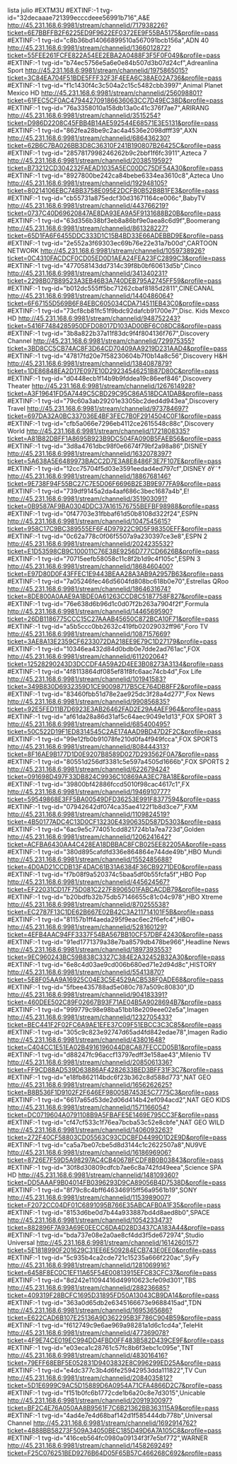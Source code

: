 lista julio
#EXTM3U
#EXTINF:-1 tvg-id="32decaaae721399ecccdeee56991b716",A&E
http://45.231.168.6:9981/stream/channelid/717938226?ticket=6E7BBFFB2F6225ED9F9622EF0372EE9F55BA5175&profile=pass
#EXTINF:-1 tvg-id="c8b36bd14066899510a567091bcb156a",ADN 40
http://45.231.168.6:9981/stream/channelid/1366012872?ticket=55FEE261FCFE822A54EE2EBA2A0488F3F5F0F049&profile=pass
#EXTINF:-1 tvg-id="b74ec5756e5a6e0e84b507d3b07d24cf",Adreanlina Sport
http://45.231.168.6:9981/stream/channelid/1975865015?ticket=3C84EA704F51BDE5FFF32F3F4EEA6C38AE02A736&profile=pass
#EXTINF:-1 tvg-id="f1c1430f4c3c504a2c15c5482cbb3997",Animal Planet Mexico HD
http://45.231.168.6:9981/stream/channelid/256098801?ticket=61FEC5CF0AC479442709186636063CC7D49EC38D&profile=pass
#EXTINF:-1 tvg-id="76a3358010a158db13a0c41c376f7ae7",ARIRANG
http://45.231.168.6:9981/stream/channelid/3515254?ticket=D986D2208C45FBB4B14AE592544E68571E3E5131&profile=pass
#EXTINF:-1 tvg-id="862fea28be9c2ac4a4536e2098dfff39",AXN
http://45.231.168.6:9981/stream/channelid/686436230?ticket=62B6C7BA026BB3D8C36310F241B190807B26425C&profile=pass
#EXTINF:-1 tvg-id="2857817998246262b9c2bbf1f6fc3911",Azteca 7
http://45.231.168.6:9981/stream/channelid/2038519592?ticket=B73212CD304232FAEAD1035A5EC00DC75DF54A30&profile=pass
#EXTINF:-1 tvg-id="8927800be242ca84bebe6334ea3610c8",Azteca Uno
http://45.231.168.6:9981/stream/channelid/192948105?ticket=80214106EBC74BB3758E095E2DCFB0B52B8B1FE3&profile=pass
#EXTINF:-1 tvg-id="cb55731a875edcf30d31671164ce006c",BabyTV
http://45.231.168.6:9981/stream/channelid/443766219?ticket=0737C40D69620847AE8DA93EA9A5F9131688B20B&profile=pass
#EXTINF:-1 tvg-id="63d356b38bf3eb8a86bf9e0aea8c6d9f",Boomerang
http://45.231.168.6:9981/stream/channelid/861328227?ticket=65D1FA6F6455DDC333D1C15B4BD33E66ADEBBD9E&profile=pass
#EXTINF:-1 tvg-id="2e552a3f69303ec69b76e22e31a7b00d",CARTOON NETWORK
http://45.231.168.6:9981/stream/channelid/1059738926?ticket=0C4310FACDCF0CD05ED0D1AEA24FEA23FC2899C3&profile=pass
#EXTINF:-1 tvg-id="477058143dd7314c39f8b0bf60613d5b",Cinco
http://45.231.168.6:9981/stream/channelid/341340231?ticket=2298B07B89523A3EB46B3A740DEB795A2745FF59&profile=pass
#EXTINF:-1 tvg-id="b012dc555ff5bc71262cbaf8185d2811",CINECANAL
http://45.231.168.6:9981/stream/channelid/1440486064?ticket=6F67155D569B6F84EBC605034CDA714511EB43C0&profile=pass
#EXTINF:-1 tvg-id="73cf8cb81fc51f9bdc92dafcb91700e7",Disc. Kids Mexco HD
http://45.231.168.6:9981/stream/channelid/948752243?ticket=5416F7484285950DFD08017D103AD00BF6C08DC8&profile=pass
#EXTINF:-1 tvg-id="3b8a822b37a11f83dc9f4f804136f767",Discovery Channel
http://45.231.168.6:9981/stream/channelid/729975355?ticket=3BD8CC5CB74AC8F3D64CD70409AA9219D231AAD4&profile=pass
#EXTINF:-1 tvg-id="47817fd20e7f58230604b7f0b14a8c56",Discovery H&H
http://45.231.168.6:9981/stream/channelid/1384087879?ticket=1DE86848EA2D17E097E10D29234546251B87D80C&profile=pass
#EXTINF:-1 tvg-id="d0448ecb1f14b9b9fddea19c86eef846",Discovery Theater
http://45.231.168.6:9981/stream/channelid/1267614928?ticket=A3F19641FD5A7449C5CBD29C95C86A518DCA1DAB&profile=pass
#EXTINF:-1 tvg-id="79c60a3ab29201e3305bc2ded4d943ea",Discovery Travel
http://45.231.168.6:9981/stream/channelid/973784697?ticket=697DA32A0BC337036E4BF3FEC7B0F2914504C0F1&profile=pass
#EXTINF:-1 tvg-id="cfb5a066e7296eb4112ce2615548c88c",Discovery World
http://45.231.168.6:9981/stream/channelid/1721808335?ticket=A81B82DBFF1A8695B923B9DC504FA090B5FAEB56&profile=pass
#EXTINF:-1 tvg-id="3d8a4761dbc98f0e6674f79bf2a98a86",DISNEY
http://45.231.168.6:9981/stream/channelid/1632078397?ticket=5A638A5E6489973BACC2D7E3A8E8486F3E7F107E&profile=pass
#EXTINF:-1 tvg-id="12cc75704f5d03e3591eedad4ed797cf",DISNEY ðŸ˜†
http://45.231.168.6:9981/stream/channelid/1886768146?ticket=9E738F94F55BC27C7E5D06F6696B2E3B9E977FA9&profile=pass
#EXTINF:-1 tvg-id="739df9145a2da4aaf686c3bec1687a4b",E!
http://45.231.168.6:9981/stream/channelid/351903091?ticket=0B9587AF9BA0304DDC37A161576755BEFBF98988&profile=pass
#EXTINF:-1 tvg-id="0f47703e31fbbaf61d50b8108d322f24",ESPN
http://45.231.168.6:9981/stream/channelid/1047545615?ticket=958C17C9BC389555EF6F4D97922C9D5F98350EFF&profile=pass
#EXTINF:-1 tvg-id="0c62a778c0f06f5507a9a230397ce3e8",ESPN 2
http://45.231.168.6:9981/stream/channelid/2024235532?ticket=E1D53598CB9C100011C76E38E9256D777CD6626B&profile=pass
#EXTINF:-1 tvg-id="70715eefb58058c11c8f2b1d9c4f105c",ESPN 3
http://45.231.168.6:9981/stream/channelid/1868460400?ticket=E97D80D0F43FFEC1E9443BEAA28A3AB9A2957B63&profile=pass
#EXTINF:-1 tvg-id="7a05246fec46d5604fd808bc618b0e70",Estrellas QRoo
http://45.231.168.6:9981/stream/channelid/1864631674?ticket=8DE800A0AAE9A1BDE0A61263CCD8C5187758F827&profile=pass
#EXTINF:-1 tvg-id="76e638d6b96d1c0d07f2b263a7904f2f",Formula
http://45.231.168.6:9981/stream/channelid/1446569590?ticket=26DB1186775CCC15C27AAAB45650C872BCA10F71&profile=pass
#EXTINF:-1 tvg-id="a5b5ccc0bb2632c419fb02029032ff96",Foro TV
http://45.231.168.6:9981/stream/channelid/1087157669?ticket=3AE8A13E2359CF6233072DA218EE9E79C1D27179&profile=pass
#EXTINF:-1 tvg-id="10346ea432d84d0bdb0e7dde2ad761ac",FOX
http://45.231.168.6:9981/stream/channelid/611202064?ticket=12528290243D3DCCDF4A59A2D4EE3B08273A3134&profile=pass
#EXTINF:-1 tvg-id="4f8113864df085ef81f8fc6aac74cb4d",Fox Life
http://45.231.168.6:9981/stream/channelid/101941583?ticket=349B830D6932359D1CE90098717B5CE764DB8FF2&profile=pass
#EXTINF:-1 tvg-id="83460fbb51d78e2ae925dc3f28a4d277",Fox News
http://45.231.168.6:9981/stream/channelid/990856835?ticket=92E5FED11B7D6923E3AB26462FAD2E29A4AEF964&profile=pass
#EXTINF:-1 tvg-id="af61da28a86d31af5c64aec9049e1d13",FOX SPORT 3
http://45.231.168.6:9981/stream/channelid/685400495?ticket=50C522D19F1ED8314545C2AE174AAD9BD47D2F2C&profile=pass
#EXTINF:-1 tvg-id="99e12fb0b91078fe210d0fa4f949fcca",FOX SPORTS
http://45.231.168.6:9981/stream/channelid/808444313?ticket=8F16AE9B177D1D0E9207B8589D027D293562F0A7&profile=pass
#EXTINF:-1 tvg-id="80551d256df3381c5e597a4505d1666b",FOX SPORTS 2
http://45.231.168.6:9981/stream/channelid/622679424?ticket=091698D497F33DB824C9936C10869AA3EC78A18E&profile=pass
#EXTINF:-1 tvg-id="39800bf42886fccd5010f98cac4617c1",FX
http://45.231.168.6:9981/stream/channelid/1946910777?ticket=59549868E3FF5BA00549DFD36253E991F8377594&profile=pass
#EXTINF:-1 tvg-id="07942642df074ca35ae4122f1b8d3ce7",FXM
http://45.231.168.6:9981/stream/channelid/1109824519?ticket=4B50177ADC4C13D0CF13230E4390635D587D5303&profile=pass
#EXTINF:-1 tvg-id="6ac9e5c774051cdd821724b1a7ea723d",Golden
http://45.231.168.6:9981/stream/channelid/1206241642?ticket=ACFBA6430AA4C428EA18DBBAC8FCB025EE82205A&profile=pass
#EXTINF:-1 tvg-id="380d895cafdfd336e864864e744de49b",HBO Mundi
http://45.231.168.6:9981/stream/channelid/1552485688?ticket=4D0AD21CCDB13F4DAC61B31A6384F36CB9271DE0&profile=pass
#EXTINF:-1 tvg-id="f7b08f9a520374c5baa5df0b55fcfa5f",HBO Pop
http://45.231.168.6:9981/stream/channelid/445624567?ticket=EF22031CD17F75D081C227F8906501FABCACDB79&profile=pass
#EXTINF:-1 tvg-id="b20bdfb32b75db57146655c81c04c978",HBO Xtreme
http://45.231.168.6:9981/stream/channelid/870255538?ticket=EC2787F13C1DE62B667E02B42C3A211714101F5B&profile=pass
#EXTINF:-1 tvg-id="81157b1ff4aeda295f9eac6ec2f6efc4",HBO+
http://45.231.168.6:9981/stream/channelid/528160129?ticket=4EFB4AAC94FF3337F54BA567BB10CF57DBF42430&profile=pass
#EXTINF:-1 tvg-id="91ed1771379a38e7ba8579db478be966",Headline News
http://45.231.168.6:9981/stream/channelid/1897393553?ticket=9EC960243BC59B838C3327C384E2A32452B32A30&profile=pass
#EXTINF:-1 tvg-id="6e8c4d03ae9cd006b680ed71e2d94d8c",HISTORY
http://45.231.168.6:9981/stream/channelid/55413870?ticket=5E8F05AA9A16925C04E3C5E4529ACB538F0ADE68&profile=pass
#EXTINF:-1 tvg-id="5fbee435788ad5e080c787a509c80830",ID
http://45.231.168.6:9981/stream/channelid/904183391?ticket=460DEE502C89F02667B93F71AE04B5A9028694B7&profile=pass
#EXTINF:-1 tvg-id="999779c98e98ba51bb18e209eee02e5a",Imagen
http://45.231.168.6:9981/stream/channelid/1232705433?ticket=BEC441F2F02FC6A9AE1EFE37C09F51EBCC3C3C85&profile=pass
#EXTINF:-1 tvg-id="305c9c823e92747d65ad4fd842edae78",Imagen Radio
http://45.231.168.6:9981/stream/channelid/43801648?ticket=C404CC1E51EA02B4916196044D8CA87FECCD05B1&profile=pass
#EXTINF:-1 tvg-id="d88247fc96accf13797edff3e158ae43",Milenio TV
http://45.231.168.6:9981/stream/channelid/2085061336?ticket=FF9CD88AD539D63886AF4282633BED3BFF31F3C7&profile=pass
#EXTINF:-1 tvg-id="e18fb862114bdc6f23b362c8d588d773",NAT GEO
http://45.231.168.6:9981/stream/channelid/1656262625?ticket=B8B536F1D9102F2F646EF98005B7453E5C7775C3&profile=pass
#EXTINF:-1 tvg-id="6617a65d53de2d06d414b42ef094acd2",NAT GEO KIDS
http://45.231.168.6:9981/stream/channelid/1571166054?ticket=DC0719604A0791108B9A5FBAFE5E1469E795CC3F&profile=pass
#EXTINF:-1 tvg-id="cf47cf533c1f76ea7bcba53c52e8cbfe",NAT GEO WILD
http://45.231.168.6:9981/stream/channelid/1406093263?ticket=272F40CF58803CD05563C93CDCBFD4499D1D2E9D&profile=pass
#EXTINF:-1 tvg-id="ca5a7be07cbe5d8d3144c1c2622507a8",NU9VE
http://45.231.168.6:9981/stream/channelid/1618696906?ticket=8726E7F59D5A98297AC4CB40678FCDF8B0B03843&profile=pass
#EXTINF:-1 tvg-id="30f8d30809cdfcb7ae6c8a742fd49eea",Science SPA HD
http://45.231.168.6:9981/stream/channelid/148109360?ticket=DD5AAAF9B04014FB0396293D9CA89056B4D7538D&profile=pass
#EXTINF:-1 tvg-id="8f79c8c4bff646346915ff56a9561b19",SONY
http://45.231.168.6:9981/stream/channelid/1153989007?ticket=F2072CC04DF01C6891095B766E35ABCAFB0A1F35&profile=pass
#EXTINF:-1 tvg-id="8153d6be0d7b44a933887bd4d8aed8b0",SPACE
http://45.231.168.6:9981/stream/channelid/1054233473?ticket=882896F7A93A69E0EECC6DA4D28D3437CA183A44&profile=pass
#EXTINF:-1 tvg-id="bda737e08e2a0ae8cf4dd3f5de672974",Studio Universal
http://45.231.168.6:9981/stream/channelid/1614260157?ticket=5E1818990F201629C31EE6E509284ECB743E0EE0&profile=pass
#EXTINF:-1 tvg-id="5c935b4ca2cde721c15235a666f220ac",SyFy
http://45.231.168.6:9981/stream/channelid/1281069916?ticket=6458F8EC0C1EF11A65F54E00813915EFC83CFC37&profile=pass
#EXTINF:-1 tvg-id="8d242e11094416d49910623cfe09d301",TBS
http://45.231.168.6:9981/stream/channelid/288236685?ticket=409319F28BCFC1695D31895FD50A13043CB9DA14&profile=pass
#EXTINF:-1 tvg-id="363a0d65db2e6345166673e9688415ad",TDN
http://45.231.168.6:9981/stream/channelid/1695365686?ticket=E622CAD6B107E25136A9D362295B3F786C904B59&profile=pass
#EXTINF:-1 tvg-id="f612749c9e6ae969a98281a1d6c1cd4a",TeleHit
http://45.231.168.6:9981/stream/channelid/477369078?ticket=4F9E74CE019EC994DD4FBD0FF483B582D439CE9F&profile=pass
#EXTINF:-1 tvg-id="e03eca1c28761c57fc8b6f3ebc1c095e",TNT
http://45.231.168.6:9981/stream/channelid/483016416?ticket=79EFF68EBF5E052831D9403832E8C996299ED25A&profile=pass
#EXTINF:-1 tvg-id="e4dc377c3b4d6fe25942953dda111822",TV Cun
http://45.231.168.6:9981/stream/channelid/2084035812?ticket=5D1E6999C9AC5D15889D6A0954A71CFA4866D2C7&profile=pass
#EXTINF:-1 tvg-id="f151b0fc6b1772cde1b6a20c8e7d3015",Unicable
http://45.231.168.6:9981/stream/channelid/2091930097?ticket=BF2C4E76A050AA8B9561F7C6B21362BB363115A9&profile=pass
#EXTINF:-1 tvg-id="4ad4e7e4d68baf142d1f585444db778b",Universal Channel
http://45.231.168.6:9981/stream/channelid/1692914762?ticket=4888BB58273F509A34050BEC185D49D6A7A105C8&profile=pass
#EXTINF:-1 tvg-id="416ceb564fc0980a09134f3f7e5bf772",WARNER
http://45.231.168.6:9981/stream/channelid/1458269249?ticket=F25C076251BED9276B64D05F65B57C466268C692&profile=pass
